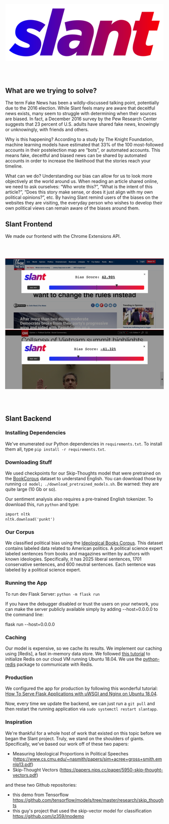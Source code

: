 <br><br>
<p align="center">
	<img src="logo.svg" alt="Slant logo">
</p>
<br><br>

## What are we trying to solve?

The term Fake News has been a wildly-discussed talking point, potentially due to the 2016 election. While Slant feels many are aware that deceitful news exists, many seem to struggle with determining when their sources are biased. In fact, a December 2016 survey by the Pew Research Center suggests that 23 percent of U.S. adults have shared fake news, knowingly or unknowingly, with friends and others.

Why is this happening? According to a study by The Knight Foundation, machine learning models have estimated that 33% of the 100 most-followed accounts in their postelection map are “bots”, or automated accounts. This means fake, deceitful and biased news can be shared by automated accounts in order to increase the likelihood that the stories reach your timeline. 

What can we do? Understanding our bias can allow for us to look more objectively at the world around us. When reading an article shared online, we need to ask ourselves: “Who wrote this?”, “What is the intent of this article?”, “Does this story make sense, or does it just align with my own political opinions?”, etc. By having Slant remind users of the biases on the websites they are visiting, the everyday person who wishes to develop their own political views can remain aware of the biases around them. 


## Slant Frontend

We made our frontend with the Chrome Extensions API.

 <br><br>
<p align="center">
  <img src="lib-screenshot.png" alt="Liberal screenshot">
  <br>
  <img src="con-screenshot.png" alt="Conservative screenshot">
</p>
<br><br>

## Slant Backend

### Installing Dependencies

We've enumerated our Python dependencies in `requirements.txt`. To install them all, type `pip install -r requirements.txt`.

### Downloading Stuff

We used checkpoints for our Skip-Thoughts model that were pretrained on the [BookCorpus](http://yknzhu.wixsite.com/mbweb) dataset to understand English. You can download those by running `cd model; ./download_pretrained_models.sh`. Be warned: they are quite large (10 Gb or so).

Our sentiment analysis also requires a pre-trained English tokenizer. To download this, run `python` and type:
```
import nltk
nltk.download('punkt')
```

### Our Corpus
We classified political bias using the [Ideological Books Corpus](https://people.cs.umass.edu/~miyyer/ibc/). This dataset contains labeled data related to American politics. A political science expert labeled sentences from books and magazines written by authors with known ideologies. Specifically, it has 2025 liberal sentences, 1701 conservative sentences, and 600 neutral sentences. Each sentence was labeled by a political science expert.

### Running the App
To run dev Flask Server: `python -m flask run`

If you have the debugger disabled or trust the users on your network, you can make the server publicly available simply by adding --host=0.0.0.0 to the command line:

flask run --host=0.0.0.0

### Caching

Our model is expensive, so we cache its results. We implement our caching using [Redis], a fast in-memory data store. We followed [this tutorial](https://www.digitalocean.com/community/tutorials/how-to-install-and-secure-redis-on-ubuntu-18-04) to initialize Redis on our cloud VM running Ubuntu 18.04. We use the [python-redis](https://redislabs.com/lp/python-redis/) package to communicate with Redis.

### Production

We configured the app for production by following this wonderful tutorial: [How To Serve Flask Applications with uWSGI and Nginx on Ubuntu 18.04](https://www.digitalocean.com/community/tutorials/how-to-serve-flask-applications-with-uswgi-and-nginx-on-ubuntu-18-04).

Now, every time we update the backend, we can just run a `git pull` and then restart the running application via `sudo systemctl restart slantapp`.

### Inspiration

We're thankful for a whole host of work that existed on this topic before we began the Slant project. Truly, we stand on the shoulders of giants. Specifically, we've based our work off of these two papers:

- Measuring Ideological Proportions in Political Speeches (https://www.cs.cmu.edu/~nasmith/papers/sim+acree+gross+smith.emnlp13.pdf)
- Skip-Thought Vectors (https://papers.nips.cc/paper/5950-skip-thought-vectors.pdf)

and these two Github repositories:

- this demo from Tensorflow https://github.com/tensorflow/models/tree/master/research/skip_thoughts
- this guy's project that used the skip-vector model for classification https://github.com/jz359/modemo
